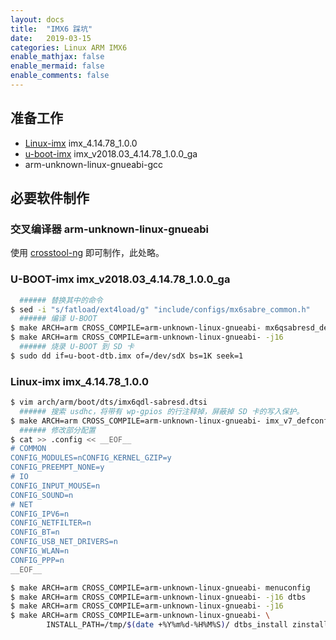 ```yaml
---
layout: docs
title:  "IMX6 踩坑"
date:   2019-03-15
categories: Linux ARM IMX6
enable_mathjax: false
enable_mermaid: false
enable_comments: false
---
```


## 准备工作
+ [Linux-imx](https://source.codeaurora.org/external/imx/linux-imx.git) imx_4.14.78_1.0.0
+ [u-boot-imx](https://source.codeaurora.org/external/imx/uboot-imx.git) imx_v2018.03_4.14.78_1.0.0_ga
+ arm-unknown-linux-gnueabi-gcc

## 必要软件制作
### 交叉编译器 arm-unknown-linux-gnueabi
使用 [crosstool-ng](https://crosstool-ng.github.io/) 即可制作，此处略。

### U-BOOT-imx imx_v2018.03_4.14.78_1.0.0_ga
``` bash
  ###### 替换其中的命令
$ sed -i "s/fatload/ext4load/g" "include/configs/mx6sabre_common.h"
  ###### 编译 U-BOOT
$ make ARCH=arm CROSS_COMPILE=arm-unknown-linux-gnueabi- mx6qsabresd_defconfig
$ make ARCH=arm CROSS_COMPILE=arm-unknown-linux-gnueabi- -j16
  ###### 烧录 U-BOOT 到 SD 卡
$ sudo dd if=u-boot-dtb.imx of=/dev/sdX bs=1K seek=1
```

### Linux-imx imx_4.14.78_1.0.0

``` bash
$ vim arch/arm/boot/dts/imx6qdl-sabresd.dtsi
  ###### 搜索 usdhc，将带有 wp-gpios 的行注释掉，屏蔽掉 SD 卡的写入保护。
$ make ARCH=arm CROSS_COMPILE=arm-unknown-linux-gnueabi- imx_v7_defconfig
  ###### 修改部分配置
$ cat >> .config << __EOF__
# COMMON
CONFIG_MODULES=nCONFIG_KERNEL_GZIP=y
CONFIG_PREEMPT_NONE=y
# IO
CONFIG_INPUT_MOUSE=n
CONFIG_SOUND=n
# NET
CONFIG_IPV6=n
CONFIG_NETFILTER=n
CONFIG_BT=n
CONFIG_USB_NET_DRIVERS=n
CONFIG_WLAN=n
CONFIG_PPP=n
__EOF__

$ make ARCH=arm CROSS_COMPILE=arm-unknown-linux-gnueabi- menuconfig
$ make ARCH=arm CROSS_COMPILE=arm-unknown-linux-gnueabi- -j16 dtbs
$ make ARCH=arm CROSS_COMPILE=arm-unknown-linux-gnueabi- -j16
$ make ARCH=arm CROSS_COMPILE=arm-unknown-linux-gnueabi- \
        INSTALL_PATH=/tmp/$(date +%Y%m%d-%H%M%S)/ dtbs_install zinstall

```
